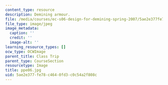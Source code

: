 ```yaml
---
content_type: resource
description: Demining armour.
file: /media/courses/ec-s06-design-for-demining-spring-2007/5ae2e377fe78c4640fd3c0c54a2f808c_ppe06.jpg
file_type: image/jpeg
image_metadata:
  caption: ''
  credit: ''
  image-alt: ''
learning_resource_types: []
ocw_type: OCWImage
parent_title: Class Trip
parent_type: CourseSection
resourcetype: Image
title: ppe06.jpg
uid: 5ae2e377-fe78-c464-0fd3-c0c54a2f808c
---
```

